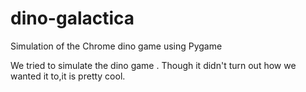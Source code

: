 # dino-galactica
Simulation of the Chrome dino game using Pygame

We tried to simulate the dino game .
Though it didn't turn out how we wanted it to,it is pretty cool.
